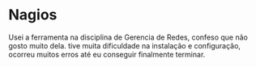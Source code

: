 # Nagios

Usei a ferramenta na disciplina de Gerencia de Redes, confeso que não gosto muito dela. tive muita dificuldade na instalação e configuração, ocorreu muitos erros até eu conseguir finalmente terminar.
